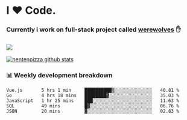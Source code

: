 # I ❤️ Code.
### Currently i work on full-stack project called [werewolves](https://github.com/nentenpizza/werewolves-backend) ✋

### ![](http://img.shields.io/badge/Go-language-blue?style=for-the-badge&logo=appveyor)
[![nentenpizza github stats](https://github-readme-stats.vercel.app/api?username=nentenpizza&count_private=true)](https://github.com/anuraghazra/github-readme-stats)

### 📊 Weekly development breakdown

<!--START_SECTION:waka-->
```text
Vue.js       5 hrs 1 min     ██████████▒░░░░░░░░░░░░░░   40.81 % 
Go           4 hrs 18 mins   ████████▓░░░░░░░░░░░░░░░░   35.03 % 
JavaScript   1 hr 25 mins    ███░░░░░░░░░░░░░░░░░░░░░░   11.63 % 
SQL          49 mins         █▓░░░░░░░░░░░░░░░░░░░░░░░   06.76 % 
JSON         20 mins         ▓░░░░░░░░░░░░░░░░░░░░░░░░   02.83 % 
```
<!--END_SECTION:waka-->

